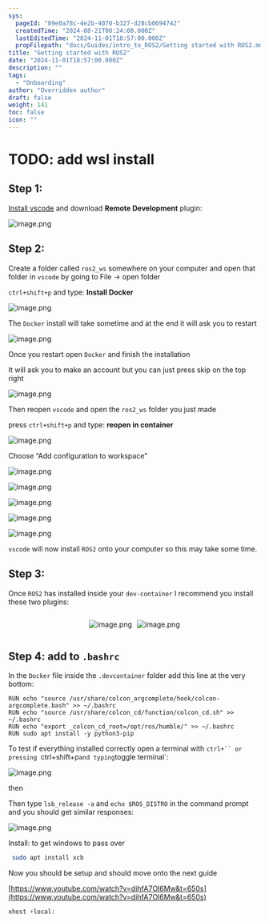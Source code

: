 ```yaml
---
sys:
  pageId: "89e0a78c-4e2b-4070-b327-d28cb0694742"
  createdTime: "2024-08-21T00:24:00.000Z"
  lastEditedTime: "2024-11-01T18:57:00.000Z"
  propFilepath: "docs/Guides/intro_to_ROS2/Getting started with ROS2.md"
title: "Getting started with ROS2"
date: "2024-11-01T18:57:00.000Z"
description: ""
tags:
  - "Onboarding"
author: "Overridden author"
draft: false
weight: 141
toc: false
icon: ""
---
```


# TODO: add wsl install

## Step 1:

[Install vscode](https://code.visualstudio.com/download) and download **Remote Development** plugin:

![image.png](https://prod-files-secure.s3.us-west-2.amazonaws.com/d518164a-d88e-44d1-a4ee-3adb3bd8bce0/efb52993-1881-4a40-b95e-6f020334f022/image.png?X-Amz-Algorithm=AWS4-HMAC-SHA256&X-Amz-Content-Sha256=UNSIGNED-PAYLOAD&X-Amz-Credential=ASIAZI2LB466UANT2SU5%2F20250308%2Fus-west-2%2Fs3%2Faws4_request&X-Amz-Date=20250308T002954Z&X-Amz-Expires=3600&X-Amz-Security-Token=IQoJb3JpZ2luX2VjEAgaCXVzLXdlc3QtMiJHMEUCIE8LT6ibjxIxTItq5U56KNdAX%2Bt3NkrxhbZQGrOIx81FAiEA12Iu7hsVlOP0am2YMAK3x%2F1fQ4Is8as0FnYDCvJFEvIq%2FwMIUBAAGgw2Mzc0MjMxODM4MDUiDPUjOb92cVrT%2BjTQ%2FSrcA2mkZOPYdEabn2zsGAShuY2qE3uHlZThyRwTIlpVbfoFhN3hbLAExhMrd9VgSfrmx7ohSeEqi35h6Cuy39HR%2FtmlXoE8KpL9sNT4OdW8dsvOv27ANY5%2Fw7fwDSa3NgWhCs7UpQ%2BbaU71BTDYmjgEFoP4I6B2giv58EN9l%2FZ0mn%2FJUY6eApIxFw0lQAiOQXEhO%2F8eiPDCYDeapiQ54OyE9ygPQ2a3moRcqwGf2XoVnimAvvYeZiF2AbNhNUHuNIc92v2NqtqDyAJxi9vi3ctLldIG8MgBttkO2T9uhxPRSlmuu8ekY4PIUWj27Bmz2kgJGZxKGUK6hcnrEla07ysLuMlKlmzl1khfCoVHxZ5BCDK3hK6X0Qzu5XpCF4N2Eu0UWp44vhLzsip2VaXhNteb2Gd3Znldf3RwloPi6kWqjlj14S7s5k%2BnsezfR%2B1ZDVp0LLEQDLqbR9537pR4mUrpc76MOy1i6OhmeRKHRqfpYnPKthmWcm%2FOvakoRZPGIdJwe0E7wg8vLRD%2BsKLadga1OqSqSWfM6qAVICwkUZNiow808fW4n7oNw%2B%2BgSrX5h8TlMZO68XD%2BIa%2BcmGrfQO6Znayw4Nz%2FDgZ%2FlH8yveKFAsw7U1v3QLi%2B3H3dUXNBMK%2F%2Brb4GOqUBT7Coev87%2BurLZKWYurQYr1bR9bZtewL1jGIlDvjcCnsf1wMOdSVTMjP407Zqv%2BEWygw1O6dEKSQfuPea%2FOu4MpgRVF9XRQrxtCLy6pVTlBYHzSlgUq2cfl3GxNAP6NC0%2FvE7VIMITDxlhFZ0NVCwf%2FCoTYaeV6JeUSIqEVn20QTWsygV3dexwlcJnrLp%2B2ytCvCPKwxdCzd3IqNELQQGCSDGYz65&X-Amz-Signature=e2d1636529b06a0446fe21e16857cc1c9370456c54554885a14ad9ba7027a264&X-Amz-SignedHeaders=host&x-id=GetObject)

## Step 2:

Create a folder called `ros2_ws` somewhere on your computer and open that folder in `vscode` by going to File → open folder 

`ctrl+shift+p` and type: **Install Docker**

![image.png](https://prod-files-secure.s3.us-west-2.amazonaws.com/d518164a-d88e-44d1-a4ee-3adb3bd8bce0/2269dc0e-1cd5-47ff-bceb-c04ad9b2eab0/image.png?X-Amz-Algorithm=AWS4-HMAC-SHA256&X-Amz-Content-Sha256=UNSIGNED-PAYLOAD&X-Amz-Credential=ASIAZI2LB466UANT2SU5%2F20250308%2Fus-west-2%2Fs3%2Faws4_request&X-Amz-Date=20250308T002955Z&X-Amz-Expires=3600&X-Amz-Security-Token=IQoJb3JpZ2luX2VjEAgaCXVzLXdlc3QtMiJHMEUCIE8LT6ibjxIxTItq5U56KNdAX%2Bt3NkrxhbZQGrOIx81FAiEA12Iu7hsVlOP0am2YMAK3x%2F1fQ4Is8as0FnYDCvJFEvIq%2FwMIUBAAGgw2Mzc0MjMxODM4MDUiDPUjOb92cVrT%2BjTQ%2FSrcA2mkZOPYdEabn2zsGAShuY2qE3uHlZThyRwTIlpVbfoFhN3hbLAExhMrd9VgSfrmx7ohSeEqi35h6Cuy39HR%2FtmlXoE8KpL9sNT4OdW8dsvOv27ANY5%2Fw7fwDSa3NgWhCs7UpQ%2BbaU71BTDYmjgEFoP4I6B2giv58EN9l%2FZ0mn%2FJUY6eApIxFw0lQAiOQXEhO%2F8eiPDCYDeapiQ54OyE9ygPQ2a3moRcqwGf2XoVnimAvvYeZiF2AbNhNUHuNIc92v2NqtqDyAJxi9vi3ctLldIG8MgBttkO2T9uhxPRSlmuu8ekY4PIUWj27Bmz2kgJGZxKGUK6hcnrEla07ysLuMlKlmzl1khfCoVHxZ5BCDK3hK6X0Qzu5XpCF4N2Eu0UWp44vhLzsip2VaXhNteb2Gd3Znldf3RwloPi6kWqjlj14S7s5k%2BnsezfR%2B1ZDVp0LLEQDLqbR9537pR4mUrpc76MOy1i6OhmeRKHRqfpYnPKthmWcm%2FOvakoRZPGIdJwe0E7wg8vLRD%2BsKLadga1OqSqSWfM6qAVICwkUZNiow808fW4n7oNw%2B%2BgSrX5h8TlMZO68XD%2BIa%2BcmGrfQO6Znayw4Nz%2FDgZ%2FlH8yveKFAsw7U1v3QLi%2B3H3dUXNBMK%2F%2Brb4GOqUBT7Coev87%2BurLZKWYurQYr1bR9bZtewL1jGIlDvjcCnsf1wMOdSVTMjP407Zqv%2BEWygw1O6dEKSQfuPea%2FOu4MpgRVF9XRQrxtCLy6pVTlBYHzSlgUq2cfl3GxNAP6NC0%2FvE7VIMITDxlhFZ0NVCwf%2FCoTYaeV6JeUSIqEVn20QTWsygV3dexwlcJnrLp%2B2ytCvCPKwxdCzd3IqNELQQGCSDGYz65&X-Amz-Signature=f6a3d15ac6e45b7faca16ede77121e9bad442990e1571f666ea50657c3eafb29&X-Amz-SignedHeaders=host&x-id=GetObject)

The `Docker` install will take sometime and at the end it will ask you to restart

![image.png](https://prod-files-secure.s3.us-west-2.amazonaws.com/d518164a-d88e-44d1-a4ee-3adb3bd8bce0/ed233f78-be33-4b1f-b89c-9c346c0e961e/image.png?X-Amz-Algorithm=AWS4-HMAC-SHA256&X-Amz-Content-Sha256=UNSIGNED-PAYLOAD&X-Amz-Credential=ASIAZI2LB466UANT2SU5%2F20250308%2Fus-west-2%2Fs3%2Faws4_request&X-Amz-Date=20250308T002954Z&X-Amz-Expires=3600&X-Amz-Security-Token=IQoJb3JpZ2luX2VjEAgaCXVzLXdlc3QtMiJHMEUCIE8LT6ibjxIxTItq5U56KNdAX%2Bt3NkrxhbZQGrOIx81FAiEA12Iu7hsVlOP0am2YMAK3x%2F1fQ4Is8as0FnYDCvJFEvIq%2FwMIUBAAGgw2Mzc0MjMxODM4MDUiDPUjOb92cVrT%2BjTQ%2FSrcA2mkZOPYdEabn2zsGAShuY2qE3uHlZThyRwTIlpVbfoFhN3hbLAExhMrd9VgSfrmx7ohSeEqi35h6Cuy39HR%2FtmlXoE8KpL9sNT4OdW8dsvOv27ANY5%2Fw7fwDSa3NgWhCs7UpQ%2BbaU71BTDYmjgEFoP4I6B2giv58EN9l%2FZ0mn%2FJUY6eApIxFw0lQAiOQXEhO%2F8eiPDCYDeapiQ54OyE9ygPQ2a3moRcqwGf2XoVnimAvvYeZiF2AbNhNUHuNIc92v2NqtqDyAJxi9vi3ctLldIG8MgBttkO2T9uhxPRSlmuu8ekY4PIUWj27Bmz2kgJGZxKGUK6hcnrEla07ysLuMlKlmzl1khfCoVHxZ5BCDK3hK6X0Qzu5XpCF4N2Eu0UWp44vhLzsip2VaXhNteb2Gd3Znldf3RwloPi6kWqjlj14S7s5k%2BnsezfR%2B1ZDVp0LLEQDLqbR9537pR4mUrpc76MOy1i6OhmeRKHRqfpYnPKthmWcm%2FOvakoRZPGIdJwe0E7wg8vLRD%2BsKLadga1OqSqSWfM6qAVICwkUZNiow808fW4n7oNw%2B%2BgSrX5h8TlMZO68XD%2BIa%2BcmGrfQO6Znayw4Nz%2FDgZ%2FlH8yveKFAsw7U1v3QLi%2B3H3dUXNBMK%2F%2Brb4GOqUBT7Coev87%2BurLZKWYurQYr1bR9bZtewL1jGIlDvjcCnsf1wMOdSVTMjP407Zqv%2BEWygw1O6dEKSQfuPea%2FOu4MpgRVF9XRQrxtCLy6pVTlBYHzSlgUq2cfl3GxNAP6NC0%2FvE7VIMITDxlhFZ0NVCwf%2FCoTYaeV6JeUSIqEVn20QTWsygV3dexwlcJnrLp%2B2ytCvCPKwxdCzd3IqNELQQGCSDGYz65&X-Amz-Signature=953ee2b6346cb72eb7b6b5188f975eceac7d1f8e62f01f318a25e412491d26be&X-Amz-SignedHeaders=host&x-id=GetObject)

Once you restart open `Docker` and finish the installation

It will ask you to make an account but you can just press skip on the top right

![image.png](https://prod-files-secure.s3.us-west-2.amazonaws.com/d518164a-d88e-44d1-a4ee-3adb3bd8bce0/21010ad9-1659-4fd9-9f59-9932a09b2a3d/image.png?X-Amz-Algorithm=AWS4-HMAC-SHA256&X-Amz-Content-Sha256=UNSIGNED-PAYLOAD&X-Amz-Credential=ASIAZI2LB466UANT2SU5%2F20250308%2Fus-west-2%2Fs3%2Faws4_request&X-Amz-Date=20250308T002955Z&X-Amz-Expires=3600&X-Amz-Security-Token=IQoJb3JpZ2luX2VjEAgaCXVzLXdlc3QtMiJHMEUCIE8LT6ibjxIxTItq5U56KNdAX%2Bt3NkrxhbZQGrOIx81FAiEA12Iu7hsVlOP0am2YMAK3x%2F1fQ4Is8as0FnYDCvJFEvIq%2FwMIUBAAGgw2Mzc0MjMxODM4MDUiDPUjOb92cVrT%2BjTQ%2FSrcA2mkZOPYdEabn2zsGAShuY2qE3uHlZThyRwTIlpVbfoFhN3hbLAExhMrd9VgSfrmx7ohSeEqi35h6Cuy39HR%2FtmlXoE8KpL9sNT4OdW8dsvOv27ANY5%2Fw7fwDSa3NgWhCs7UpQ%2BbaU71BTDYmjgEFoP4I6B2giv58EN9l%2FZ0mn%2FJUY6eApIxFw0lQAiOQXEhO%2F8eiPDCYDeapiQ54OyE9ygPQ2a3moRcqwGf2XoVnimAvvYeZiF2AbNhNUHuNIc92v2NqtqDyAJxi9vi3ctLldIG8MgBttkO2T9uhxPRSlmuu8ekY4PIUWj27Bmz2kgJGZxKGUK6hcnrEla07ysLuMlKlmzl1khfCoVHxZ5BCDK3hK6X0Qzu5XpCF4N2Eu0UWp44vhLzsip2VaXhNteb2Gd3Znldf3RwloPi6kWqjlj14S7s5k%2BnsezfR%2B1ZDVp0LLEQDLqbR9537pR4mUrpc76MOy1i6OhmeRKHRqfpYnPKthmWcm%2FOvakoRZPGIdJwe0E7wg8vLRD%2BsKLadga1OqSqSWfM6qAVICwkUZNiow808fW4n7oNw%2B%2BgSrX5h8TlMZO68XD%2BIa%2BcmGrfQO6Znayw4Nz%2FDgZ%2FlH8yveKFAsw7U1v3QLi%2B3H3dUXNBMK%2F%2Brb4GOqUBT7Coev87%2BurLZKWYurQYr1bR9bZtewL1jGIlDvjcCnsf1wMOdSVTMjP407Zqv%2BEWygw1O6dEKSQfuPea%2FOu4MpgRVF9XRQrxtCLy6pVTlBYHzSlgUq2cfl3GxNAP6NC0%2FvE7VIMITDxlhFZ0NVCwf%2FCoTYaeV6JeUSIqEVn20QTWsygV3dexwlcJnrLp%2B2ytCvCPKwxdCzd3IqNELQQGCSDGYz65&X-Amz-Signature=5998c7e09d35ce2cbb045800112d448e6cb0f6605d130729685bfe79e1457ef3&X-Amz-SignedHeaders=host&x-id=GetObject)

Then reopen `vscode` and open the `ros2_ws` folder you just made

press `ctrl+shift+p` and type: **reopen in container**

![image.png](https://prod-files-secure.s3.us-west-2.amazonaws.com/d518164a-d88e-44d1-a4ee-3adb3bd8bce0/4e93b8c2-41ad-488c-8095-c74205196118/image.png?X-Amz-Algorithm=AWS4-HMAC-SHA256&X-Amz-Content-Sha256=UNSIGNED-PAYLOAD&X-Amz-Credential=ASIAZI2LB466UANT2SU5%2F20250308%2Fus-west-2%2Fs3%2Faws4_request&X-Amz-Date=20250308T002954Z&X-Amz-Expires=3600&X-Amz-Security-Token=IQoJb3JpZ2luX2VjEAgaCXVzLXdlc3QtMiJHMEUCIE8LT6ibjxIxTItq5U56KNdAX%2Bt3NkrxhbZQGrOIx81FAiEA12Iu7hsVlOP0am2YMAK3x%2F1fQ4Is8as0FnYDCvJFEvIq%2FwMIUBAAGgw2Mzc0MjMxODM4MDUiDPUjOb92cVrT%2BjTQ%2FSrcA2mkZOPYdEabn2zsGAShuY2qE3uHlZThyRwTIlpVbfoFhN3hbLAExhMrd9VgSfrmx7ohSeEqi35h6Cuy39HR%2FtmlXoE8KpL9sNT4OdW8dsvOv27ANY5%2Fw7fwDSa3NgWhCs7UpQ%2BbaU71BTDYmjgEFoP4I6B2giv58EN9l%2FZ0mn%2FJUY6eApIxFw0lQAiOQXEhO%2F8eiPDCYDeapiQ54OyE9ygPQ2a3moRcqwGf2XoVnimAvvYeZiF2AbNhNUHuNIc92v2NqtqDyAJxi9vi3ctLldIG8MgBttkO2T9uhxPRSlmuu8ekY4PIUWj27Bmz2kgJGZxKGUK6hcnrEla07ysLuMlKlmzl1khfCoVHxZ5BCDK3hK6X0Qzu5XpCF4N2Eu0UWp44vhLzsip2VaXhNteb2Gd3Znldf3RwloPi6kWqjlj14S7s5k%2BnsezfR%2B1ZDVp0LLEQDLqbR9537pR4mUrpc76MOy1i6OhmeRKHRqfpYnPKthmWcm%2FOvakoRZPGIdJwe0E7wg8vLRD%2BsKLadga1OqSqSWfM6qAVICwkUZNiow808fW4n7oNw%2B%2BgSrX5h8TlMZO68XD%2BIa%2BcmGrfQO6Znayw4Nz%2FDgZ%2FlH8yveKFAsw7U1v3QLi%2B3H3dUXNBMK%2F%2Brb4GOqUBT7Coev87%2BurLZKWYurQYr1bR9bZtewL1jGIlDvjcCnsf1wMOdSVTMjP407Zqv%2BEWygw1O6dEKSQfuPea%2FOu4MpgRVF9XRQrxtCLy6pVTlBYHzSlgUq2cfl3GxNAP6NC0%2FvE7VIMITDxlhFZ0NVCwf%2FCoTYaeV6JeUSIqEVn20QTWsygV3dexwlcJnrLp%2B2ytCvCPKwxdCzd3IqNELQQGCSDGYz65&X-Amz-Signature=6146cc418cdd8c2af78240ff69891b3994cabfd2ea18c81ac3a702ee2d476e29&X-Amz-SignedHeaders=host&x-id=GetObject)

Choose “Add configuration to workspace”

![image.png](https://prod-files-secure.s3.us-west-2.amazonaws.com/d518164a-d88e-44d1-a4ee-3adb3bd8bce0/9560b282-5060-4989-ba37-97e7b2c22476/image.png?X-Amz-Algorithm=AWS4-HMAC-SHA256&X-Amz-Content-Sha256=UNSIGNED-PAYLOAD&X-Amz-Credential=ASIAZI2LB466UANT2SU5%2F20250308%2Fus-west-2%2Fs3%2Faws4_request&X-Amz-Date=20250308T002954Z&X-Amz-Expires=3600&X-Amz-Security-Token=IQoJb3JpZ2luX2VjEAgaCXVzLXdlc3QtMiJHMEUCIE8LT6ibjxIxTItq5U56KNdAX%2Bt3NkrxhbZQGrOIx81FAiEA12Iu7hsVlOP0am2YMAK3x%2F1fQ4Is8as0FnYDCvJFEvIq%2FwMIUBAAGgw2Mzc0MjMxODM4MDUiDPUjOb92cVrT%2BjTQ%2FSrcA2mkZOPYdEabn2zsGAShuY2qE3uHlZThyRwTIlpVbfoFhN3hbLAExhMrd9VgSfrmx7ohSeEqi35h6Cuy39HR%2FtmlXoE8KpL9sNT4OdW8dsvOv27ANY5%2Fw7fwDSa3NgWhCs7UpQ%2BbaU71BTDYmjgEFoP4I6B2giv58EN9l%2FZ0mn%2FJUY6eApIxFw0lQAiOQXEhO%2F8eiPDCYDeapiQ54OyE9ygPQ2a3moRcqwGf2XoVnimAvvYeZiF2AbNhNUHuNIc92v2NqtqDyAJxi9vi3ctLldIG8MgBttkO2T9uhxPRSlmuu8ekY4PIUWj27Bmz2kgJGZxKGUK6hcnrEla07ysLuMlKlmzl1khfCoVHxZ5BCDK3hK6X0Qzu5XpCF4N2Eu0UWp44vhLzsip2VaXhNteb2Gd3Znldf3RwloPi6kWqjlj14S7s5k%2BnsezfR%2B1ZDVp0LLEQDLqbR9537pR4mUrpc76MOy1i6OhmeRKHRqfpYnPKthmWcm%2FOvakoRZPGIdJwe0E7wg8vLRD%2BsKLadga1OqSqSWfM6qAVICwkUZNiow808fW4n7oNw%2B%2BgSrX5h8TlMZO68XD%2BIa%2BcmGrfQO6Znayw4Nz%2FDgZ%2FlH8yveKFAsw7U1v3QLi%2B3H3dUXNBMK%2F%2Brb4GOqUBT7Coev87%2BurLZKWYurQYr1bR9bZtewL1jGIlDvjcCnsf1wMOdSVTMjP407Zqv%2BEWygw1O6dEKSQfuPea%2FOu4MpgRVF9XRQrxtCLy6pVTlBYHzSlgUq2cfl3GxNAP6NC0%2FvE7VIMITDxlhFZ0NVCwf%2FCoTYaeV6JeUSIqEVn20QTWsygV3dexwlcJnrLp%2B2ytCvCPKwxdCzd3IqNELQQGCSDGYz65&X-Amz-Signature=0f6730559b024d982db7a23b47944d1fdb71336caa339cf1d6e6c130fecf0ef8&X-Amz-SignedHeaders=host&x-id=GetObject)

![image.png](https://prod-files-secure.s3.us-west-2.amazonaws.com/d518164a-d88e-44d1-a4ee-3adb3bd8bce0/2ee63f81-886b-48e8-a553-dc6e5eac99e4/image.png?X-Amz-Algorithm=AWS4-HMAC-SHA256&X-Amz-Content-Sha256=UNSIGNED-PAYLOAD&X-Amz-Credential=ASIAZI2LB466UANT2SU5%2F20250308%2Fus-west-2%2Fs3%2Faws4_request&X-Amz-Date=20250308T002954Z&X-Amz-Expires=3600&X-Amz-Security-Token=IQoJb3JpZ2luX2VjEAgaCXVzLXdlc3QtMiJHMEUCIE8LT6ibjxIxTItq5U56KNdAX%2Bt3NkrxhbZQGrOIx81FAiEA12Iu7hsVlOP0am2YMAK3x%2F1fQ4Is8as0FnYDCvJFEvIq%2FwMIUBAAGgw2Mzc0MjMxODM4MDUiDPUjOb92cVrT%2BjTQ%2FSrcA2mkZOPYdEabn2zsGAShuY2qE3uHlZThyRwTIlpVbfoFhN3hbLAExhMrd9VgSfrmx7ohSeEqi35h6Cuy39HR%2FtmlXoE8KpL9sNT4OdW8dsvOv27ANY5%2Fw7fwDSa3NgWhCs7UpQ%2BbaU71BTDYmjgEFoP4I6B2giv58EN9l%2FZ0mn%2FJUY6eApIxFw0lQAiOQXEhO%2F8eiPDCYDeapiQ54OyE9ygPQ2a3moRcqwGf2XoVnimAvvYeZiF2AbNhNUHuNIc92v2NqtqDyAJxi9vi3ctLldIG8MgBttkO2T9uhxPRSlmuu8ekY4PIUWj27Bmz2kgJGZxKGUK6hcnrEla07ysLuMlKlmzl1khfCoVHxZ5BCDK3hK6X0Qzu5XpCF4N2Eu0UWp44vhLzsip2VaXhNteb2Gd3Znldf3RwloPi6kWqjlj14S7s5k%2BnsezfR%2B1ZDVp0LLEQDLqbR9537pR4mUrpc76MOy1i6OhmeRKHRqfpYnPKthmWcm%2FOvakoRZPGIdJwe0E7wg8vLRD%2BsKLadga1OqSqSWfM6qAVICwkUZNiow808fW4n7oNw%2B%2BgSrX5h8TlMZO68XD%2BIa%2BcmGrfQO6Znayw4Nz%2FDgZ%2FlH8yveKFAsw7U1v3QLi%2B3H3dUXNBMK%2F%2Brb4GOqUBT7Coev87%2BurLZKWYurQYr1bR9bZtewL1jGIlDvjcCnsf1wMOdSVTMjP407Zqv%2BEWygw1O6dEKSQfuPea%2FOu4MpgRVF9XRQrxtCLy6pVTlBYHzSlgUq2cfl3GxNAP6NC0%2FvE7VIMITDxlhFZ0NVCwf%2FCoTYaeV6JeUSIqEVn20QTWsygV3dexwlcJnrLp%2B2ytCvCPKwxdCzd3IqNELQQGCSDGYz65&X-Amz-Signature=c99a6fd68653d9f75d48dadf77eb08a940ce7208457e1ec0abcdaccf7acb1ccc&X-Amz-SignedHeaders=host&x-id=GetObject)

![image.png](https://prod-files-secure.s3.us-west-2.amazonaws.com/d518164a-d88e-44d1-a4ee-3adb3bd8bce0/ae1580b2-b048-407e-aed9-b584224a7a04/image.png?X-Amz-Algorithm=AWS4-HMAC-SHA256&X-Amz-Content-Sha256=UNSIGNED-PAYLOAD&X-Amz-Credential=ASIAZI2LB466UANT2SU5%2F20250308%2Fus-west-2%2Fs3%2Faws4_request&X-Amz-Date=20250308T002954Z&X-Amz-Expires=3600&X-Amz-Security-Token=IQoJb3JpZ2luX2VjEAgaCXVzLXdlc3QtMiJHMEUCIE8LT6ibjxIxTItq5U56KNdAX%2Bt3NkrxhbZQGrOIx81FAiEA12Iu7hsVlOP0am2YMAK3x%2F1fQ4Is8as0FnYDCvJFEvIq%2FwMIUBAAGgw2Mzc0MjMxODM4MDUiDPUjOb92cVrT%2BjTQ%2FSrcA2mkZOPYdEabn2zsGAShuY2qE3uHlZThyRwTIlpVbfoFhN3hbLAExhMrd9VgSfrmx7ohSeEqi35h6Cuy39HR%2FtmlXoE8KpL9sNT4OdW8dsvOv27ANY5%2Fw7fwDSa3NgWhCs7UpQ%2BbaU71BTDYmjgEFoP4I6B2giv58EN9l%2FZ0mn%2FJUY6eApIxFw0lQAiOQXEhO%2F8eiPDCYDeapiQ54OyE9ygPQ2a3moRcqwGf2XoVnimAvvYeZiF2AbNhNUHuNIc92v2NqtqDyAJxi9vi3ctLldIG8MgBttkO2T9uhxPRSlmuu8ekY4PIUWj27Bmz2kgJGZxKGUK6hcnrEla07ysLuMlKlmzl1khfCoVHxZ5BCDK3hK6X0Qzu5XpCF4N2Eu0UWp44vhLzsip2VaXhNteb2Gd3Znldf3RwloPi6kWqjlj14S7s5k%2BnsezfR%2B1ZDVp0LLEQDLqbR9537pR4mUrpc76MOy1i6OhmeRKHRqfpYnPKthmWcm%2FOvakoRZPGIdJwe0E7wg8vLRD%2BsKLadga1OqSqSWfM6qAVICwkUZNiow808fW4n7oNw%2B%2BgSrX5h8TlMZO68XD%2BIa%2BcmGrfQO6Znayw4Nz%2FDgZ%2FlH8yveKFAsw7U1v3QLi%2B3H3dUXNBMK%2F%2Brb4GOqUBT7Coev87%2BurLZKWYurQYr1bR9bZtewL1jGIlDvjcCnsf1wMOdSVTMjP407Zqv%2BEWygw1O6dEKSQfuPea%2FOu4MpgRVF9XRQrxtCLy6pVTlBYHzSlgUq2cfl3GxNAP6NC0%2FvE7VIMITDxlhFZ0NVCwf%2FCoTYaeV6JeUSIqEVn20QTWsygV3dexwlcJnrLp%2B2ytCvCPKwxdCzd3IqNELQQGCSDGYz65&X-Amz-Signature=8de34170d9a1a7cde9c2d9fe92d47b5a17e966e0918c3eb2a0f4f6a0c79dce87&X-Amz-SignedHeaders=host&x-id=GetObject)

![image.png](https://prod-files-secure.s3.us-west-2.amazonaws.com/d518164a-d88e-44d1-a4ee-3adb3bd8bce0/53255b28-f75e-430f-b9e3-c0ac8577e42b/image.png?X-Amz-Algorithm=AWS4-HMAC-SHA256&X-Amz-Content-Sha256=UNSIGNED-PAYLOAD&X-Amz-Credential=ASIAZI2LB466UANT2SU5%2F20250308%2Fus-west-2%2Fs3%2Faws4_request&X-Amz-Date=20250308T002954Z&X-Amz-Expires=3600&X-Amz-Security-Token=IQoJb3JpZ2luX2VjEAgaCXVzLXdlc3QtMiJHMEUCIE8LT6ibjxIxTItq5U56KNdAX%2Bt3NkrxhbZQGrOIx81FAiEA12Iu7hsVlOP0am2YMAK3x%2F1fQ4Is8as0FnYDCvJFEvIq%2FwMIUBAAGgw2Mzc0MjMxODM4MDUiDPUjOb92cVrT%2BjTQ%2FSrcA2mkZOPYdEabn2zsGAShuY2qE3uHlZThyRwTIlpVbfoFhN3hbLAExhMrd9VgSfrmx7ohSeEqi35h6Cuy39HR%2FtmlXoE8KpL9sNT4OdW8dsvOv27ANY5%2Fw7fwDSa3NgWhCs7UpQ%2BbaU71BTDYmjgEFoP4I6B2giv58EN9l%2FZ0mn%2FJUY6eApIxFw0lQAiOQXEhO%2F8eiPDCYDeapiQ54OyE9ygPQ2a3moRcqwGf2XoVnimAvvYeZiF2AbNhNUHuNIc92v2NqtqDyAJxi9vi3ctLldIG8MgBttkO2T9uhxPRSlmuu8ekY4PIUWj27Bmz2kgJGZxKGUK6hcnrEla07ysLuMlKlmzl1khfCoVHxZ5BCDK3hK6X0Qzu5XpCF4N2Eu0UWp44vhLzsip2VaXhNteb2Gd3Znldf3RwloPi6kWqjlj14S7s5k%2BnsezfR%2B1ZDVp0LLEQDLqbR9537pR4mUrpc76MOy1i6OhmeRKHRqfpYnPKthmWcm%2FOvakoRZPGIdJwe0E7wg8vLRD%2BsKLadga1OqSqSWfM6qAVICwkUZNiow808fW4n7oNw%2B%2BgSrX5h8TlMZO68XD%2BIa%2BcmGrfQO6Znayw4Nz%2FDgZ%2FlH8yveKFAsw7U1v3QLi%2B3H3dUXNBMK%2F%2Brb4GOqUBT7Coev87%2BurLZKWYurQYr1bR9bZtewL1jGIlDvjcCnsf1wMOdSVTMjP407Zqv%2BEWygw1O6dEKSQfuPea%2FOu4MpgRVF9XRQrxtCLy6pVTlBYHzSlgUq2cfl3GxNAP6NC0%2FvE7VIMITDxlhFZ0NVCwf%2FCoTYaeV6JeUSIqEVn20QTWsygV3dexwlcJnrLp%2B2ytCvCPKwxdCzd3IqNELQQGCSDGYz65&X-Amz-Signature=82d09c5b3c2776aa8076db26824e107c7515383b4ebb1922f9c6f8f3c9c4d175&X-Amz-SignedHeaders=host&x-id=GetObject)

![image.png](https://prod-files-secure.s3.us-west-2.amazonaws.com/d518164a-d88e-44d1-a4ee-3adb3bd8bce0/7c562767-5af9-4ffb-97d1-327bcdf4ee00/image.png?X-Amz-Algorithm=AWS4-HMAC-SHA256&X-Amz-Content-Sha256=UNSIGNED-PAYLOAD&X-Amz-Credential=ASIAZI2LB466UANT2SU5%2F20250308%2Fus-west-2%2Fs3%2Faws4_request&X-Amz-Date=20250308T002955Z&X-Amz-Expires=3600&X-Amz-Security-Token=IQoJb3JpZ2luX2VjEAgaCXVzLXdlc3QtMiJHMEUCIE8LT6ibjxIxTItq5U56KNdAX%2Bt3NkrxhbZQGrOIx81FAiEA12Iu7hsVlOP0am2YMAK3x%2F1fQ4Is8as0FnYDCvJFEvIq%2FwMIUBAAGgw2Mzc0MjMxODM4MDUiDPUjOb92cVrT%2BjTQ%2FSrcA2mkZOPYdEabn2zsGAShuY2qE3uHlZThyRwTIlpVbfoFhN3hbLAExhMrd9VgSfrmx7ohSeEqi35h6Cuy39HR%2FtmlXoE8KpL9sNT4OdW8dsvOv27ANY5%2Fw7fwDSa3NgWhCs7UpQ%2BbaU71BTDYmjgEFoP4I6B2giv58EN9l%2FZ0mn%2FJUY6eApIxFw0lQAiOQXEhO%2F8eiPDCYDeapiQ54OyE9ygPQ2a3moRcqwGf2XoVnimAvvYeZiF2AbNhNUHuNIc92v2NqtqDyAJxi9vi3ctLldIG8MgBttkO2T9uhxPRSlmuu8ekY4PIUWj27Bmz2kgJGZxKGUK6hcnrEla07ysLuMlKlmzl1khfCoVHxZ5BCDK3hK6X0Qzu5XpCF4N2Eu0UWp44vhLzsip2VaXhNteb2Gd3Znldf3RwloPi6kWqjlj14S7s5k%2BnsezfR%2B1ZDVp0LLEQDLqbR9537pR4mUrpc76MOy1i6OhmeRKHRqfpYnPKthmWcm%2FOvakoRZPGIdJwe0E7wg8vLRD%2BsKLadga1OqSqSWfM6qAVICwkUZNiow808fW4n7oNw%2B%2BgSrX5h8TlMZO68XD%2BIa%2BcmGrfQO6Znayw4Nz%2FDgZ%2FlH8yveKFAsw7U1v3QLi%2B3H3dUXNBMK%2F%2Brb4GOqUBT7Coev87%2BurLZKWYurQYr1bR9bZtewL1jGIlDvjcCnsf1wMOdSVTMjP407Zqv%2BEWygw1O6dEKSQfuPea%2FOu4MpgRVF9XRQrxtCLy6pVTlBYHzSlgUq2cfl3GxNAP6NC0%2FvE7VIMITDxlhFZ0NVCwf%2FCoTYaeV6JeUSIqEVn20QTWsygV3dexwlcJnrLp%2B2ytCvCPKwxdCzd3IqNELQQGCSDGYz65&X-Amz-Signature=0499c44210d100ef0da9d76c7d0e4e9cd2f2d9874426df21eba9a50f717d3355&X-Amz-SignedHeaders=host&x-id=GetObject)

`vscode` will now install `ROS2` onto your computer so this may take some time.

## Step 3:

Once `ROS2` has installed inside your `dev-container` I recommend you install these two plugins:

<div style="display: flex;flex-direction: row; column-gap:10px; max-width: 630px;justify-content: center;">
<div>

![image.png](https://prod-files-secure.s3.us-west-2.amazonaws.com/d518164a-d88e-44d1-a4ee-3adb3bd8bce0/3fc3d550-5a54-4ba1-ba6b-faa01cdb7369/image.png?X-Amz-Algorithm=AWS4-HMAC-SHA256&X-Amz-Content-Sha256=UNSIGNED-PAYLOAD&X-Amz-Credential=ASIAZI2LB4666JS73OPZ%2F20250308%2Fus-west-2%2Fs3%2Faws4_request&X-Amz-Date=20250308T003000Z&X-Amz-Expires=3600&X-Amz-Security-Token=IQoJb3JpZ2luX2VjEAgaCXVzLXdlc3QtMiJHMEUCIQDhKCy3IRY5wUqJWDfRe8klaQ7Oa7DTpyupEMCzqvf%2FNQIgT4B050fkUbX0BZVX%2Bfcjs7sRRDAdKTCwbkPg4iZhiD0q%2FwMIUBAAGgw2Mzc0MjMxODM4MDUiDJsnxNYApG6BleGGpyrcAyje9f8SArQ93IuZ%2F24fgAsu4R3kNyWLp2kWuQmlM%2BhDFlqRiwYeWjDECZdE6Yx%2Bsojenym4%2FN03ZunquUPYUUiEszyD300BxzgW3S0uRGhRc%2Fdc5Z5aazmmeBgxcxSH%2FzTxKl%2F3hYvLYbru%2FqfQcLJYu6Gm0jY23aZzG8C2%2FiuO4KgGKNWU1%2FnKWp0T6i6%2BRq4Y2BU6YjZ9bVu%2FNN%2FtJncZqwgHIFw6RErOA6ChGDAGI2eUnEO85HIDBCrVFKWmfIlTaOyHlM6ogxGfE2Hw36WeJ0oQK%2BjVvz2IUiYdznciAJQ%2Fwyc2ARfeJwkez5soWJjl6IK1LIz%2FBkD3u63lOl7fjhWsiydGfqLeDj9t1gngFHTFaqok06%2BlftD2MfXZ1vUcuYRTGpgA3Ilfnd8rL%2FVHR2MfS%2BaIDQGXsoJozwY44DDKS3H8YKLzv03f3StLRSK2vU3L9N9ccHCAeCekSpDHfqGybeJ0TDX4piPvMVR2hFAcsq0D2eGIwSxLCj3E%2BkEo5gWQWZ9RwVjufUL7tK2Y5gE7UtPadHerLfAWNp4VMrzhAoT2sAYIB754fyxYZXPQ9qwDuCUZeOBPzxXoreTXFs2wRnYaRduvgrdYiPtXitDbgw9p0brf8Gy1MLz%2Brb4GOqUBMxspindAVC%2FvXFwQqlb4vHszhKxx5%2BEZzyqKr358%2F4qtetu8x4JzDmYKBiJgnDiB4sC9Crsuw1mDJCncUsAcIyeRMtkIsXO3Eaz7%2FYE4%2FPinzlygV0rsDcB0lavWDVroaRaKinvYosgpXzbJx4VBghJyEnv%2FEiyQmtMhEl2CzmCDSkHMAhTCy%2Bwq%2Bsd%2Fq9y9Cp1KPoSvMdQ2u0aHOVPCEd9H97hc&X-Amz-Signature=bef6e4b20b098e119d280cf8af2dec771c4dc38247be86af31354d59df21d052&X-Amz-SignedHeaders=host&x-id=GetObject)

</div>
<div>

![image.png](https://prod-files-secure.s3.us-west-2.amazonaws.com/d518164a-d88e-44d1-a4ee-3adb3bd8bce0/d994cc66-13c2-4093-a5a3-f84cf4601a82/image.png?X-Amz-Algorithm=AWS4-HMAC-SHA256&X-Amz-Content-Sha256=UNSIGNED-PAYLOAD&X-Amz-Credential=ASIAZI2LB4667HNUQ6ZS%2F20250308%2Fus-west-2%2Fs3%2Faws4_request&X-Amz-Date=20250308T003001Z&X-Amz-Expires=3600&X-Amz-Security-Token=IQoJb3JpZ2luX2VjEAgaCXVzLXdlc3QtMiJHMEUCICGoe5fAYl%2BD4%2BmAON%2BwR0tXBGihLJ5e3Q6QYxVn3erdAiEAtvqzXcCTRh7em%2FUecQcrFniG%2B3SQBwJQrfmwT2Y6B%2Fwq%2FwMIUBAAGgw2Mzc0MjMxODM4MDUiDL6eQP9pu2RBrjaxeyrcA9itMoGO69%2BDW%2BJ7Icii%2FCq%2Fjy9FFH%2B0vY3ui3RxLdhUzaZuy9ckB4lZiZjk28h4QnjDOyyQpYoiIpLkfVKa8jxXzrA06Ij0S7jjESP8IeH40w%2BgaqFXXtq%2FMwEJYgzrl1jvep8MuYfCi%2BOWsj8RZOBzu66hmQm07UKnhVe5S2BxPdkLS%2B8jYc6GQECWU6WC6JCJhsaCCTM2GVNA%2B2R8nl%2FpHICTTSx0RtxrvLqewz5rW%2F0mc%2Fq6lF5wJIbe0GxcQeHzqvfLtwHlfrs0T%2BnnqQGNt0wuWrLGKmu20RWzFRyxn8pSWJS1sHEOWCNswxyzHNsqMgpRWpB%2B8cNHWOgerug9G9Ez1NxNBCq0mIaRxcDZFaSm2P89TYFV2Artfu8F8AT7sbo23aNZqW3N5Vu8NXeK7lg5y28TU7HotKmMJ1L7y9xuxuMF9ClmW8dXWWxWCuKB9dUy%2FKP9KoQFaMpOBlL8qQf6%2BmdXg0nkgeuo1l%2Fah47E2SzRt4PbAs9YkcgMKMvyliBWXJtLL7NPwP%2BNEGMZHTI71sNEferywX%2F%2BWQaiANY%2FGed1Quj9bZ%2BaItGqY8OrwfCGobwG6THchccPmbVnC7b7QXtgzDPMo%2B0tb4leaOCkwlnwUQJixH5DMKf%2Brb4GOqUBKXa5ZX%2FkfOvlBGniOpxbsCnSajPPAVdaEGejctn%2FrGee7aED%2BvzFC8MvUMYuyz5W6HeO9CU4txnmGdnyfo65AbXrA%2BdQJsUGsMQHbXKU8CQ3aAKEcMAKqm8wCYY9RTpUx0rnyY7HGS38RMHgCFPNLZdSffDN%2FYYVUSd6gdASGOLnqwBFS%2FgYbxpXR3EYkmMA8DO9hZmLwTR5mDU0vDy0Fi9XOAJn&X-Amz-Signature=888e3116aae404646b937028aac8f447d9030f572f4306e99ef9c53759999b89&X-Amz-SignedHeaders=host&x-id=GetObject)

</div>
</div>

## Step 4: add to `.bashrc`

In the `Docker` file inside the `.devcontainer` folder add this line at the very bottom: 

```docker
RUN echo "source /usr/share/colcon_argcomplete/hook/colcon-argcomplete.bash" >> ~/.bashrc
RUN echo "source /usr/share/colcon_cd/function/colcon_cd.sh" >> ~/.bashrc
RUN echo "export _colcon_cd_root=/opt/ros/humble/" >> ~/.bashrc
RUN sudo apt install -y python3-pip 
```

To test if everything installed correctly open a terminal with `ctrl+`` or pressing `ctrl+shift+p` and typing `toggle terminal`:

![image.png](https://prod-files-secure.s3.us-west-2.amazonaws.com/d518164a-d88e-44d1-a4ee-3adb3bd8bce0/6a4943d8-b04e-4c02-9a58-775f3384d1a5/image.png?X-Amz-Algorithm=AWS4-HMAC-SHA256&X-Amz-Content-Sha256=UNSIGNED-PAYLOAD&X-Amz-Credential=ASIAZI2LB466UANT2SU5%2F20250308%2Fus-west-2%2Fs3%2Faws4_request&X-Amz-Date=20250308T002954Z&X-Amz-Expires=3600&X-Amz-Security-Token=IQoJb3JpZ2luX2VjEAgaCXVzLXdlc3QtMiJHMEUCIE8LT6ibjxIxTItq5U56KNdAX%2Bt3NkrxhbZQGrOIx81FAiEA12Iu7hsVlOP0am2YMAK3x%2F1fQ4Is8as0FnYDCvJFEvIq%2FwMIUBAAGgw2Mzc0MjMxODM4MDUiDPUjOb92cVrT%2BjTQ%2FSrcA2mkZOPYdEabn2zsGAShuY2qE3uHlZThyRwTIlpVbfoFhN3hbLAExhMrd9VgSfrmx7ohSeEqi35h6Cuy39HR%2FtmlXoE8KpL9sNT4OdW8dsvOv27ANY5%2Fw7fwDSa3NgWhCs7UpQ%2BbaU71BTDYmjgEFoP4I6B2giv58EN9l%2FZ0mn%2FJUY6eApIxFw0lQAiOQXEhO%2F8eiPDCYDeapiQ54OyE9ygPQ2a3moRcqwGf2XoVnimAvvYeZiF2AbNhNUHuNIc92v2NqtqDyAJxi9vi3ctLldIG8MgBttkO2T9uhxPRSlmuu8ekY4PIUWj27Bmz2kgJGZxKGUK6hcnrEla07ysLuMlKlmzl1khfCoVHxZ5BCDK3hK6X0Qzu5XpCF4N2Eu0UWp44vhLzsip2VaXhNteb2Gd3Znldf3RwloPi6kWqjlj14S7s5k%2BnsezfR%2B1ZDVp0LLEQDLqbR9537pR4mUrpc76MOy1i6OhmeRKHRqfpYnPKthmWcm%2FOvakoRZPGIdJwe0E7wg8vLRD%2BsKLadga1OqSqSWfM6qAVICwkUZNiow808fW4n7oNw%2B%2BgSrX5h8TlMZO68XD%2BIa%2BcmGrfQO6Znayw4Nz%2FDgZ%2FlH8yveKFAsw7U1v3QLi%2B3H3dUXNBMK%2F%2Brb4GOqUBT7Coev87%2BurLZKWYurQYr1bR9bZtewL1jGIlDvjcCnsf1wMOdSVTMjP407Zqv%2BEWygw1O6dEKSQfuPea%2FOu4MpgRVF9XRQrxtCLy6pVTlBYHzSlgUq2cfl3GxNAP6NC0%2FvE7VIMITDxlhFZ0NVCwf%2FCoTYaeV6JeUSIqEVn20QTWsygV3dexwlcJnrLp%2B2ytCvCPKwxdCzd3IqNELQQGCSDGYz65&X-Amz-Signature=9fba1c8521b0bcd2bf0873a7d9b7e6e3c5d76f648acdaf477170949b18281a15&X-Amz-SignedHeaders=host&x-id=GetObject)

then 

Then type `lsb_release -a` and `echo $ROS_DISTRO` in the command prompt and you should get similar responses:

![image.png](https://prod-files-secure.s3.us-west-2.amazonaws.com/d518164a-d88e-44d1-a4ee-3adb3bd8bce0/3e635dec-a805-4e85-8b9e-d000e5b71a4e/image.png?X-Amz-Algorithm=AWS4-HMAC-SHA256&X-Amz-Content-Sha256=UNSIGNED-PAYLOAD&X-Amz-Credential=ASIAZI2LB466UANT2SU5%2F20250308%2Fus-west-2%2Fs3%2Faws4_request&X-Amz-Date=20250308T002955Z&X-Amz-Expires=3600&X-Amz-Security-Token=IQoJb3JpZ2luX2VjEAgaCXVzLXdlc3QtMiJHMEUCIE8LT6ibjxIxTItq5U56KNdAX%2Bt3NkrxhbZQGrOIx81FAiEA12Iu7hsVlOP0am2YMAK3x%2F1fQ4Is8as0FnYDCvJFEvIq%2FwMIUBAAGgw2Mzc0MjMxODM4MDUiDPUjOb92cVrT%2BjTQ%2FSrcA2mkZOPYdEabn2zsGAShuY2qE3uHlZThyRwTIlpVbfoFhN3hbLAExhMrd9VgSfrmx7ohSeEqi35h6Cuy39HR%2FtmlXoE8KpL9sNT4OdW8dsvOv27ANY5%2Fw7fwDSa3NgWhCs7UpQ%2BbaU71BTDYmjgEFoP4I6B2giv58EN9l%2FZ0mn%2FJUY6eApIxFw0lQAiOQXEhO%2F8eiPDCYDeapiQ54OyE9ygPQ2a3moRcqwGf2XoVnimAvvYeZiF2AbNhNUHuNIc92v2NqtqDyAJxi9vi3ctLldIG8MgBttkO2T9uhxPRSlmuu8ekY4PIUWj27Bmz2kgJGZxKGUK6hcnrEla07ysLuMlKlmzl1khfCoVHxZ5BCDK3hK6X0Qzu5XpCF4N2Eu0UWp44vhLzsip2VaXhNteb2Gd3Znldf3RwloPi6kWqjlj14S7s5k%2BnsezfR%2B1ZDVp0LLEQDLqbR9537pR4mUrpc76MOy1i6OhmeRKHRqfpYnPKthmWcm%2FOvakoRZPGIdJwe0E7wg8vLRD%2BsKLadga1OqSqSWfM6qAVICwkUZNiow808fW4n7oNw%2B%2BgSrX5h8TlMZO68XD%2BIa%2BcmGrfQO6Znayw4Nz%2FDgZ%2FlH8yveKFAsw7U1v3QLi%2B3H3dUXNBMK%2F%2Brb4GOqUBT7Coev87%2BurLZKWYurQYr1bR9bZtewL1jGIlDvjcCnsf1wMOdSVTMjP407Zqv%2BEWygw1O6dEKSQfuPea%2FOu4MpgRVF9XRQrxtCLy6pVTlBYHzSlgUq2cfl3GxNAP6NC0%2FvE7VIMITDxlhFZ0NVCwf%2FCoTYaeV6JeUSIqEVn20QTWsygV3dexwlcJnrLp%2B2ytCvCPKwxdCzd3IqNELQQGCSDGYz65&X-Amz-Signature=31fbbd1f25fb1113a9108abee7f3f2da0bf01bf915279ee78a054a0a8ed2f91b&X-Amz-SignedHeaders=host&x-id=GetObject)

Install:  to get windows to pass over

```bash
 sudo apt install xcb
```

Now you should be setup and should move onto the next guide 

[https://www.youtube.com/watch?v=dihfA7Ol6Mw&t=650s](https://www.youtube.com/watch?v=dihfA7Ol6Mw&t=650s)

```python
xhost +local:
```
